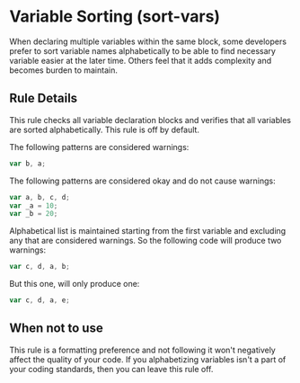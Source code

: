 # Variable Sorting (sort-vars)

When declaring multiple variables within the same block, some developers prefer to sort variable names alphabetically to be able to find necessary variable easier at the later time. Others feel that it adds complexity and becomes burden to maintain.

## Rule Details

This rule checks all variable declaration blocks and verifies that all variables are sorted alphabetically. This rule is off by default.

The following patterns are considered warnings:

```js
var b, a;
```

The following patterns are considered okay and do not cause warnings:

```js
var a, b, c, d;
var _a = 10;
var _b = 20;
```

Alphabetical list is maintained starting from the first variable and excluding any that are considered warnings. So the following code will produce two warnings:

```js
var c, d, a, b;
```

But this one, will only produce one:

```js
var c, d, a, e;
```

## When not to use

This rule is a formatting preference and not following it won't negatively affect the quality of your code. If you alphabetizing variables isn't a part of your coding standards, then you can leave this rule off.
